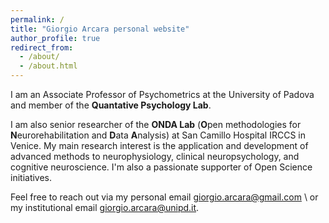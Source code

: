 ```yaml
---
permalink: /
title: "Giorgio Arcara personal website"
author_profile: true
redirect_from: 
  - /about/
  - /about.html
---
```


I am an Associate Professor of Psychometrics at the University of Padova and member of the **Quantative Psychology Lab**.

I am also senior researcher of the **ONDA Lab** (**O**pen methodologies for **N**eurorehabilitation and **D**ata **A**nalysis) at San Camillo Hospital IRCCS in Venice. 
My main research interest is the application and development of advanced methods to neurophysiology, clinical neuropsychology, and cognitive neuroscience. I'm also a passionate supporter of Open Science initiatives.

Feel free to reach out via my personal email [giorgio.arcara@gmail.com](mailto:giorgio.arcara@gmail.com) \\
or my institutional email [giorgio.arcara@unipd.it](mailto:giorgio.arcara@unipd.it).
